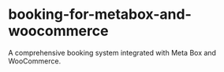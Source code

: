 # booking-for-metabox-and-woocommerce
A comprehensive booking system integrated with Meta Box and WooCommerce.
